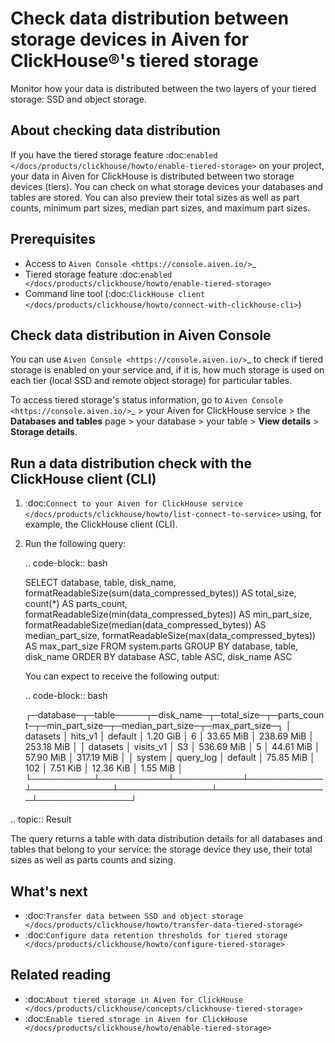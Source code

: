 Check data distribution between storage devices in Aiven for ClickHouse®'s tiered storage
=========================================================================================

Monitor how your data is distributed between the two layers of your tiered storage: SSD and object storage.

About checking data distribution
--------------------------------

If you have the tiered storage feature :doc:`enabled </docs/products/clickhouse/howto/enable-tiered-storage>` on your project, your data in Aiven for ClickHouse is distributed between two storage devices (tiers). You can check on what storage devices your databases and tables are stored. You can also preview their total sizes as well as part counts, minimum part sizes, median part sizes, and maximum part sizes.

Prerequisites
-------------

* Access to `Aiven Console <https://console.aiven.io/>`_
* Tiered storage feature :doc:`enabled </docs/products/clickhouse/howto/enable-tiered-storage>`
* Command line tool (:doc:`ClickHouse client </docs/products/clickhouse/howto/connect-with-clickhouse-cli>`)

Check data distribution in Aiven Console
----------------------------------------

You can use `Aiven Console <https://console.aiven.io/>`_ to check if tiered storage is enabled on your service and, if it is, how much storage is used on each tier (local SSD and remote object storage) for particular tables.

To access tiered storage's status information, go to `Aiven Console <https://console.aiven.io/>`_ > your Aiven for ClickHouse service > the **Databases and tables** page > your database > your table > **View details** > **Storage details**.

Run a data distribution check with the ClickHouse client (CLI)
--------------------------------------------------------------

1. :doc:`Connect to your Aiven for ClickHouse service </docs/products/clickhouse/howto/list-connect-to-service>` using, for example, the ClickHouse client (CLI).
2. Run the following query:

   .. code-block:: bash

    SELECT
        database,
        table,
        disk_name,
        formatReadableSize(sum(data_compressed_bytes)) AS total_size,
        count(*) AS parts_count,
        formatReadableSize(min(data_compressed_bytes)) AS min_part_size,
        formatReadableSize(median(data_compressed_bytes)) AS median_part_size,
        formatReadableSize(max(data_compressed_bytes)) AS max_part_size
    FROM system.parts
    GROUP BY
        database,
        table,
        disk_name
    ORDER BY
        database ASC,
        table ASC,
        disk_name ASC

   You can expect to receive the following output:

   .. code-block:: bash

    ┌─database─┬─table─────┬─disk_name─┬─total_size─┬─parts_count─┬─min_part_size─┬─median_part_size─┬─max_part_size─┐
    │ datasets │ hits_v1   │ default   │ 1.20 GiB   │           6 │ 33.65 MiB     │ 238.69 MiB       │ 253.18 MiB    │
    │ datasets │ visits_v1 │ S3        │ 536.69 MiB │           5 │ 44.61 MiB     │ 57.90 MiB        │ 317.19 MiB    │
    │ system   │ query_log │ default   │ 75.85 MiB  │         102 │ 7.51 KiB      │ 12.36 KiB        │ 1.55 MiB      │
    └──────────┴───────────┴───────────┴────────────┴─────────────┴───────────────┴──────────────────┴───────────────┘

.. topic:: Result

   The query returns a table with data distribution details for all databases and tables that belong to your service: the storage device they use, their total sizes as well as parts counts and sizing.

What's next
-----------

* :doc:`Transfer data between SSD and object storage </docs/products/clickhouse/howto/transfer-data-tiered-storage>`
* :doc:`Configure data retention thresholds for tiered storage </docs/products/clickhouse/howto/configure-tiered-storage>`

Related reading
---------------

* :doc:`About tiered storage in Aiven for ClickHouse </docs/products/clickhouse/concepts/clickhouse-tiered-storage>`
* :doc:`Enable tiered storage in Aiven for ClickHouse </docs/products/clickhouse/howto/enable-tiered-storage>`
